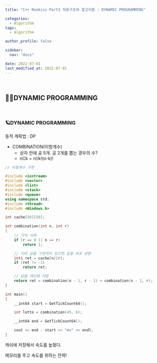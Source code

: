 ```yaml
---
title: "C++ Rookiss Part3 자료구조와 알고리즘 : DYNAMIC PROGRAMMING"

categories:
  - Algorithm
tags:
  - Algorithm

author_profile: false

sidebar:
  nav: "docs"

date: 2022-07-01
last_modified_at: 2022-07-01
---
```


<br>

## 🙇‍♀️DYNAMIC PROGRAMMING

<br>


### 🪐DYNAMIC PROGRAMMING

동적 계획법 : DP

* COMBINATION(이항계수)
    - 상자 안에 공 5개. 공 2개를 뽑는 경우의 수?
    - nCk = n!/k!(n-k)!

```cpp
// 이항계수 구현

#include <iostream>
#include <vector>
#include <list>
#include <stack>
#include <queue>
using namespace std;
#include <thread>
#include <Windows.h>

int cache[50][50];

int combination(int n, int r)
{
    // 기저 사례
    if (r == 0 || n == r)
        return 1;

    // 이미 답을 구한적이 있으면 답을 바로 반환
    int& ret = cache[n][r];
    if (ret != -1)
        return ret;

    // 답을 캐쉬에 저장
    return ret = combination(n - 1, r - 1) + combination(n - 1, r);
}

int main()
{
    __int64 start = GetTickCount64();

    int lotto = combination(45, 6);

    __int64 end = GetTickCount64();

    cout << end - start << "ms" << endl;
}
```

캐쉬에 저장해서 속도를 높혔다.

메모리를 주고 속도를 취하는 전략!
